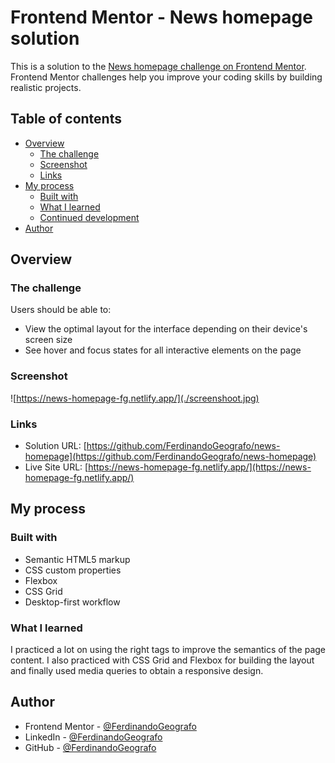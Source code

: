 # Frontend Mentor - News homepage solution

This is a solution to the [News homepage challenge on Frontend Mentor](https://www.frontendmentor.io/challenges/news-homepage-H6SWTa1MFl). Frontend Mentor challenges help you improve your coding skills by building realistic projects.

## Table of contents

- [Overview](#overview)
  - [The challenge](#the-challenge)
  - [Screenshot](#screenshot)
  - [Links](#links)
- [My process](#my-process)
  - [Built with](#built-with)
  - [What I learned](#what-i-learned)
  - [Continued development](#continued-development)
- [Author](#author)

## Overview

### The challenge

Users should be able to:

- View the optimal layout for the interface depending on their device's screen size
- See hover and focus states for all interactive elements on the page

### Screenshot

![https://news-homepage-fg.netlify.app/](./screenshoot.jpg)

### Links

- Solution URL: [https://github.com/FerdinandoGeografo/news-homepage](https://github.com/FerdinandoGeografo/news-homepage)
- Live Site URL: [https://news-homepage-fg.netlify.app/](https://news-homepage-fg.netlify.app/)

## My process

### Built with

- Semantic HTML5 markup
- CSS custom properties
- Flexbox
- CSS Grid
- Desktop-first workflow

### What I learned

I practiced a lot on using the right tags to improve the semantics of the page content. I also practiced with CSS Grid and Flexbox for building the layout and finally used media queries to obtain a responsive design.

## Author

- Frontend Mentor - [@FerdinandoGeografo](https://www.frontendmentor.io/profile/FerdinandoGeografo)
- LinkedIn - [@FerdinandoGeografo](https://www.linkedin.com/in/ferdinandogeografo/)
- GitHub - [@FerdinandoGeografo](https://github.com/FerdinandoGeografo/)
